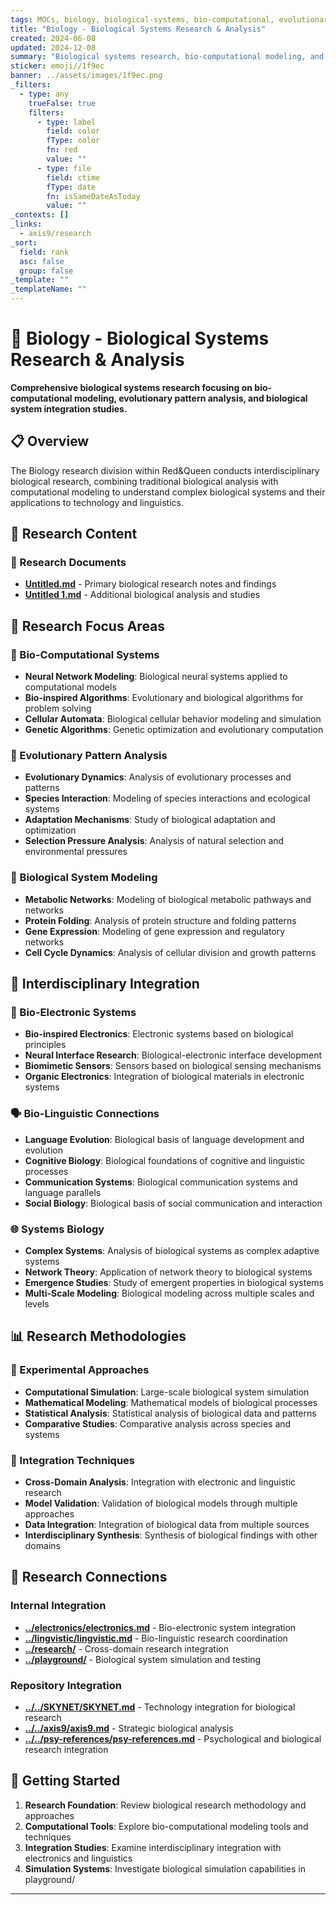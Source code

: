 ```yaml
---
tags: MOCs, biology, biological-systems, bio-computational, evolutionary-patterns
title: "Biology - Biological Systems Research & Analysis"
created: 2024-06-08
updated: 2024-12-08
summary: "Biological systems research, bio-computational modeling, and evolutionary pattern analysis"
sticker: emoji//1f9ec
banner: ../assets/images/1f9ec.png
_filters:
  - type: any
    trueFalse: true
    filters:
      - type: label
        field: color
        fType: color
        fn: red
        value: ""
      - type: file
        field: ctime
        fType: date
        fn: isSameDateAsToday
        value: ""
_contexts: []
_links:
  - axis9/research
_sort:
  field: rank
  asc: false
  group: false
_template: ""
_templateName: ""
---
```


# 🧬 Biology - Biological Systems Research & Analysis

**Comprehensive biological systems research focusing on bio-computational modeling, evolutionary pattern analysis, and biological system integration studies.**

## 📋 Overview

The Biology research division within Red&Queen conducts interdisciplinary biological research, combining traditional biological analysis with computational modeling to understand complex biological systems and their applications to technology and linguistics.

## 📂 Research Content

### 🔬 Research Documents
- **[Untitled.md](Untitled.md)** - Primary biological research notes and findings
- **[Untitled 1.md](Untitled%201.md)** - Additional biological analysis and studies

## 🎯 Research Focus Areas

### 🧠 Bio-Computational Systems
- **Neural Network Modeling**: Biological neural systems applied to computational models
- **Bio-inspired Algorithms**: Evolutionary and biological algorithms for problem solving
- **Cellular Automata**: Biological cellular behavior modeling and simulation
- **Genetic Algorithms**: Genetic optimization and evolutionary computation

### 🌱 Evolutionary Pattern Analysis
- **Evolutionary Dynamics**: Analysis of evolutionary processes and patterns
- **Species Interaction**: Modeling of species interactions and ecological systems
- **Adaptation Mechanisms**: Study of biological adaptation and optimization
- **Selection Pressure Analysis**: Analysis of natural selection and environmental pressures

### 🔬 Biological System Modeling
- **Metabolic Networks**: Modeling of biological metabolic pathways and networks
- **Protein Folding**: Analysis of protein structure and folding patterns
- **Gene Expression**: Modeling of gene expression and regulatory networks
- **Cell Cycle Dynamics**: Analysis of cellular division and growth patterns

## 🔄 Interdisciplinary Integration

### 🤖 Bio-Electronic Systems
- **Bio-inspired Electronics**: Electronic systems based on biological principles
- **Neural Interface Research**: Biological-electronic interface development
- **Biomimetic Sensors**: Sensors based on biological sensing mechanisms
- **Organic Electronics**: Integration of biological materials in electronic systems

### 🗣️ Bio-Linguistic Connections
- **Language Evolution**: Biological basis of language development and evolution
- **Cognitive Biology**: Biological foundations of cognitive and linguistic processes
- **Communication Systems**: Biological communication systems and language parallels
- **Social Biology**: Biological basis of social communication and interaction

### 🌐 Systems Biology
- **Complex Systems**: Analysis of biological systems as complex adaptive systems
- **Network Theory**: Application of network theory to biological systems
- **Emergence Studies**: Study of emergent properties in biological systems
- **Multi-Scale Modeling**: Biological modeling across multiple scales and levels

## 📊 Research Methodologies

### 🔬 Experimental Approaches
- **Computational Simulation**: Large-scale biological system simulation
- **Mathematical Modeling**: Mathematical models of biological processes
- **Statistical Analysis**: Statistical analysis of biological data and patterns
- **Comparative Studies**: Comparative analysis across species and systems

### 🧪 Integration Techniques
- **Cross-Domain Analysis**: Integration with electronic and linguistic research
- **Model Validation**: Validation of biological models through multiple approaches
- **Data Integration**: Integration of biological data from multiple sources
- **Interdisciplinary Synthesis**: Synthesis of biological findings with other domains

## 🔗 Research Connections

### Internal Integration
- **[../electronics/electronics.md](../electronics/electronics.md)** - Bio-electronic system integration
- **[../lingvistic/lingvistic.md](../lingvistic/lingvistic.md)** - Bio-linguistic research coordination
- **[../research/](../research/)** - Cross-domain research integration
- **[../playground/](../playground/)** - Biological system simulation and testing

### Repository Integration
- **[../../SKYNET/SKYNET.md](../../SKYNET/SKYNET.md)** - Technology integration for biological research
- **[../../axis9/axis9.md](../../axis9/axis9.md)** - Strategic biological analysis
- **[../../psy-references/psy-references.md](../../psy-references/psy-references.md)** - Psychological and biological research integration

## 🚀 Getting Started

1. **Research Foundation**: Review biological research methodology and approaches
2. **Computational Tools**: Explore bio-computational modeling tools and techniques
3. **Integration Studies**: Examine interdisciplinary integration with electronics and linguistics
4. **Simulation Systems**: Investigate biological simulation capabilities in playground/

---

```folder-index-content
```
